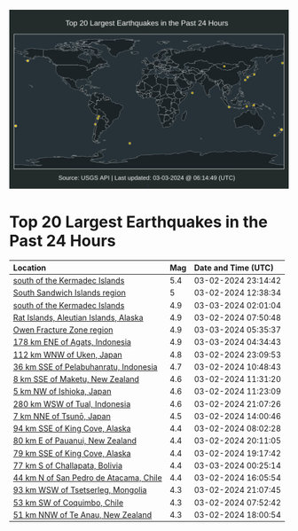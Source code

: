 ![Map](./map.png)

# Top 20 Largest Earthquakes in the Past 24 Hours

| Location | Mag | Date and Time (UTC) |
|:---|:---|:---|
| [south of the Kermadec Islands](https://earthquake.usgs.gov/earthquakes/eventpage/us6000mgdc) | 5.4 | 03-02-2024 23:14:42 |
| [South Sandwich Islands region](https://earthquake.usgs.gov/earthquakes/eventpage/us6000mgb3) | 5 | 03-02-2024 12:38:34 |
| [south of the Kermadec Islands](https://earthquake.usgs.gov/earthquakes/eventpage/us6000mgdt) | 4.9 | 03-03-2024 02:01:04 |
| [Rat Islands, Aleutian Islands, Alaska](https://earthquake.usgs.gov/earthquakes/eventpage/us6000mg9z) | 4.9 | 03-02-2024 07:50:48 |
| [Owen Fracture Zone region](https://earthquake.usgs.gov/earthquakes/eventpage/us6000mget) | 4.9 | 03-03-2024 05:35:37 |
| [178 km ENE of Agats, Indonesia](https://earthquake.usgs.gov/earthquakes/eventpage/us6000mgel) | 4.9 | 03-03-2024 04:34:43 |
| [112 km WNW of Uken, Japan](https://earthquake.usgs.gov/earthquakes/eventpage/us6000mgd9) | 4.8 | 03-02-2024 23:09:53 |
| [36 km SSE of Pelabuhanratu, Indonesia](https://earthquake.usgs.gov/earthquakes/eventpage/us6000mgam) | 4.7 | 03-02-2024 10:48:43 |
| [8 km SSE of Maketu, New Zealand](https://earthquake.usgs.gov/earthquakes/eventpage/us6000mgav) | 4.6 | 03-02-2024 11:31:20 |
| [5 km NW of Ishioka, Japan](https://earthquake.usgs.gov/earthquakes/eventpage/us6000mgaw) | 4.6 | 03-02-2024 11:23:09 |
| [280 km WSW of Tual, Indonesia](https://earthquake.usgs.gov/earthquakes/eventpage/us6000mgct) | 4.6 | 03-02-2024 21:07:26 |
| [7 km NNE of Tsunō, Japan](https://earthquake.usgs.gov/earthquakes/eventpage/us6000mgba) | 4.5 | 03-02-2024 14:00:46 |
| [94 km SSE of King Cove, Alaska](https://earthquake.usgs.gov/earthquakes/eventpage/us6000mga0) | 4.4 | 03-02-2024 08:02:28 |
| [80 km E of Pauanui, New Zealand](https://earthquake.usgs.gov/earthquakes/eventpage/us6000mgcp) | 4.4 | 03-02-2024 20:11:05 |
| [79 km SSE of King Cove, Alaska](https://earthquake.usgs.gov/earthquakes/eventpage/us6000mgch) | 4.4 | 03-02-2024 19:17:42 |
| [77 km S of Challapata, Bolivia](https://earthquake.usgs.gov/earthquakes/eventpage/us6000mgdl) | 4.4 | 03-03-2024 00:25:14 |
| [44 km N of San Pedro de Atacama, Chile](https://earthquake.usgs.gov/earthquakes/eventpage/us6000mgbw) | 4.4 | 03-02-2024 16:05:54 |
| [93 km WSW of Tsetserleg, Mongolia](https://earthquake.usgs.gov/earthquakes/eventpage/us6000mgcu) | 4.3 | 03-02-2024 21:07:45 |
| [53 km SW of Coquimbo, Chile](https://earthquake.usgs.gov/earthquakes/eventpage/us6000mg9x) | 4.3 | 03-02-2024 07:52:42 |
| [51 km NNW of Te Anau, New Zealand](https://earthquake.usgs.gov/earthquakes/eventpage/us6000mgcd) | 4.3 | 03-02-2024 18:00:54 |
